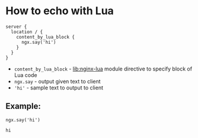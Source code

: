 # How to echo with Lua

```nginx
server {
  location / {
    content_by_lua_block {
      ngx.say('hi')
    }
  }
}
```

- `content_by_lua_block` - [lib:nginx-lua](/nginx-lua/how-to-install-nginx-lua-module-in-ubuntu-ubuntuversion) module directive to specify block of Lua code
- `ngx.say` - output given text to client
- `'hi'` - sample text to output to client

## Example: 
```nginx
ngx.say('hi')
```
```
hi

```

